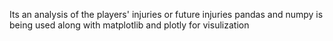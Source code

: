 Its an analysis of the players' injuries or future injuries
pandas and numpy is being used along with matplotlib and plotly for visulization
